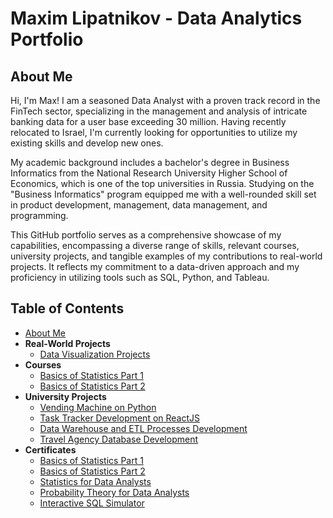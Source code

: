 # Maxim Lipatnikov - Data Analytics Portfolio

## About Me

Hi, I'm Max! I am a seasoned Data Analyst with a proven track record in the FinTech sector, specializing in the management and analysis of intricate banking data for a user base exceeding 30 million. Having recently relocated to Israel, I'm currently looking for opportunities to utilize my existing skills and develop new ones.

My academic background includes a bachelor's degree in Business Informatics from the National Research University Higher School of Economics, which is one of the top universities in Russia. Studying on the "Business Informatics" program equipped me with a well-rounded skill set in product development, management, data management, and programming.

This GitHub portfolio serves as a comprehensive showcase of my capabilities, encompassing a diverse range of skills, relevant courses, university projects, and tangible examples of my contributions to real-world projects. It reflects my commitment to a data-driven approach and my proficiency in utilizing tools such as SQL, Python, and Tableau.

## Table of Contents
- [About Me](#about-me)
- **Real-World Projects**
  - [Data Visualization Projects](https://github.com/maxim-lipatnikov/data-visualization-projects)
- **Courses**
  - [Basics of Statistics Part 1](https://github.com/maxim-lipatnikov/basics-of-statistics-part-1)
  - [Basics of Statistics Part 2](https://github.com/maxim-lipatnikov/basics-of-statistics-part-2)
- **University Projects**
  - [Vending Machine on Python](https://github.com/maxim-lipatnikov/vending-machine-python)
  - [Task Tracker Development on ReactJS](https://github.com/maxim-lipatnikov/task-tracker-reactjs)
  - [Data Warehouse and ETL Processes Development](https://github.com/maxim-lipatnikov/youtube-etl)
  - [Travel Agency Database Development](https://github.com/maxim-lipatnikov/travel-agency-database-development)
- **Certificates**
  - [Basics of Statistics Part 1](https://drive.google.com/file/d/1bnp4mU4NdE-HFrLlAYvqqQqtKrgxq2nh/view?usp=drive_link)
  - [Basics of Statistics Part 2](https://drive.google.com/file/d/1cSbMIunAmNtn7BoVoL7hoDmpjQRcg8Gf/view?usp=drive_link)
  - [Statistics for Data Analysts](https://drive.google.com/file/d/1U_8Ej1lMKsjWgJGCszwl5IarFerm-yJg/view?usp=drive_link)
  - [Probability Theory for Data Analysts](https://drive.google.com/file/d/1G_qtTjsA_svGO3AxGL6HjLL03QR7fF7N/view?usp=drive_link)
  - [Interactive SQL Simulator](https://drive.google.com/file/d/1raxsWwIZt_CnUqTm1vcMXbNIyNaWT1b5/view?usp=drive_link)
